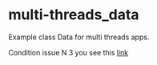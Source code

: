 # multi-threads_data
Example class Data for multi threads apps.

Condition issue N 3 you see this [link](https://github.com/netology-code/map-homeworks/tree/main/02) 
